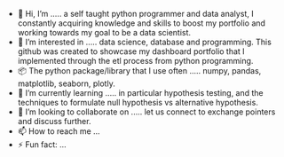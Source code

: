 - 👋 Hi, I’m ..... a self taught python programmer and data analyst, I constantly acquiring knowledge and skills to boost my portfolio and working towards my goal to be a data scientist.
- 👀 I’m interested in ..... data science, database and programming. This github was created to showcase my dashboard portfolio that I implemented through the etl process from python programming.
- 📦 The python package/library that I use often ..... numpy, pandas, matplotlib, seaborn, plotly.
- 🌱 I’m currently learning ..... in particular hypothesis testing, and the techniques to formulate null hypothesis vs alternative hypothesis.
- 💞️ I’m looking to collaborate on ..... let us connect to exchange pointers and discuss further.
- 📫 How to reach me ...
- ⚡ Fun fact: ...

<!---
yjportfolio/yjportfolio is a ✨ special ✨ repository because its `README.md` (this file) appears on your GitHub profile.
You can click the Preview link to take a look at your changes.
--->
